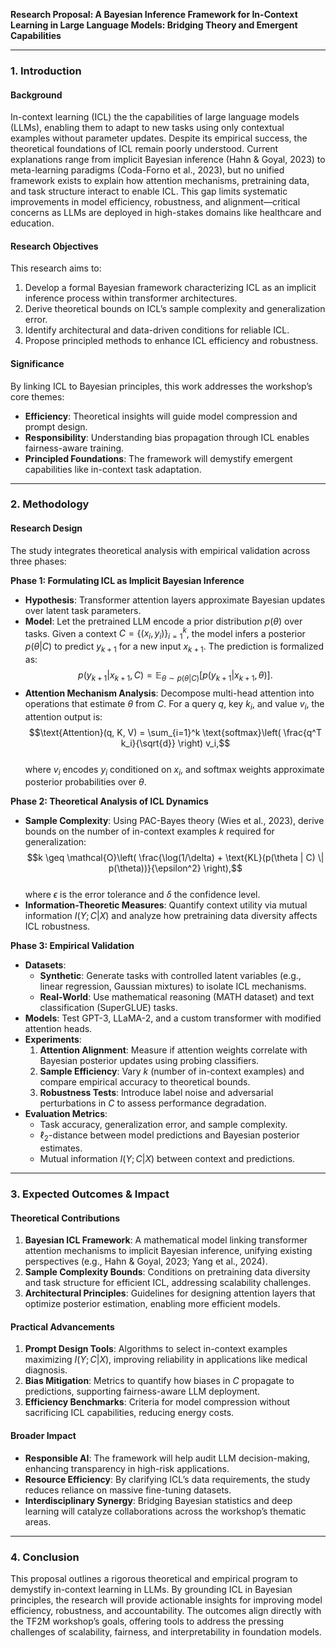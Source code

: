 **Research Proposal: A Bayesian Inference Framework for In-Context Learning in Large Language Models: Bridging Theory and Emergent Capabilities**

---

### 1. **Introduction**

#### **Background**
In-context learning (ICL) the the capabilities of large language models (LLMs), enabling them to adapt to new tasks using only contextual examples without parameter updates. Despite its empirical success, the theoretical foundations of ICL remain poorly understood. Current explanations range from implicit Bayesian inference (Hahn & Goyal, 2023) to meta-learning paradigms (Coda-Forno et al., 2023), but no unified framework exists to explain how attention mechanisms, pretraining data, and task structure interact to enable ICL. This gap limits systematic improvements in model efficiency, robustness, and alignment—critical concerns as LLMs are deployed in high-stakes domains like healthcare and education.

#### **Research Objectives**
This research aims to:  
1. Develop a formal Bayesian framework characterizing ICL as an implicit inference process within transformer architectures.  
2. Derive theoretical bounds on ICL’s sample complexity and generalization error.  
3. Identify architectural and data-driven conditions for reliable ICL.  
4. Propose principled methods to enhance ICL efficiency and robustness.  

#### **Significance**
By linking ICL to Bayesian principles, this work addresses the workshop’s core themes:  
- **Efficiency**: Theoretical insights will guide model compression and prompt design.  
- **Responsibility**: Understanding bias propagation through ICL enables fairness-aware training.  
- **Principled Foundations**: The framework will demystify emergent capabilities like in-context task adaptation.  

---

### 2. **Methodology**

#### **Research Design**
The study integrates theoretical analysis with empirical validation across three phases:

**Phase 1: Formulating ICL as Implicit Bayesian Inference**  
- **Hypothesis**: Transformer attention layers approximate Bayesian updates over latent task parameters.  
- **Model**: Let the pretrained LLM encode a prior distribution $p(\theta)$ over tasks. Given a context $C = \{(x_i, y_i)\}_{i=1}^k$, the model infers a posterior $p(\theta | C)$ to predict $y_{k+1}$ for a new input $x_{k+1}$. The prediction is formalized as:  
  $$p(y_{k+1} | x_{k+1}, C) = \mathbb{E}_{\theta \sim p(\theta | C)} \left[ p(y_{k+1} | x_{k+1}, \theta) \right].$$  
- **Attention Mechanism Analysis**: Decompose multi-head attention into operations that estimate $\theta$ from $C$. For a query $q$, key $k_i$, and value $v_i$, the attention output is:  
  $$\text{Attention}(q, K, V) = \sum_{i=1}^k \text{softmax}\left( \frac{q^T k_i}{\sqrt{d}} \right) v_i,$$  
  where $v_i$ encodes $y_i$ conditioned on $x_i$, and softmax weights approximate posterior probabilities over $\theta$.

**Phase 2: Theoretical Analysis of ICL Dynamics**  
- **Sample Complexity**: Using PAC-Bayes theory (Wies et al., 2023), derive bounds on the number of in-context examples $k$ required for generalization:  
  $$k \geq \mathcal{O}\left( \frac{\log(1/\delta) + \text{KL}(p(\theta | C) \| p(\theta))}{\epsilon^2} \right),$$  
  where $\epsilon$ is the error tolerance and $\delta$ the confidence level.  
- **Information-Theoretic Measures**: Quantify context utility via mutual information $I(Y; C | X)$ and analyze how pretraining data diversity affects ICL robustness.

**Phase 3: Empirical Validation**  
- **Datasets**:  
  - **Synthetic**: Generate tasks with controlled latent variables (e.g., linear regression, Gaussian mixtures) to isolate ICL mechanisms.  
  - **Real-World**: Use mathematical reasoning (MATH dataset) and text classification (SuperGLUE) tasks.  
- **Models**: Test GPT-3, LLaMA-2, and a custom transformer with modified attention heads.  
- **Experiments**:  
  1. **Attention Alignment**: Measure if attention weights correlate with Bayesian posterior updates using probing classifiers.  
  2. **Sample Efficiency**: Vary $k$ (number of in-context examples) and compare empirical accuracy to theoretical bounds.  
  3. **Robustness Tests**: Introduce label noise and adversarial perturbations in $C$ to assess performance degradation.  
- **Evaluation Metrics**:  
  - Task accuracy, generalization error, and sample complexity.  
  - $\ell_2$-distance between model predictions and Bayesian posterior estimates.  
  - Mutual information $I(Y; C | X)$ between context and predictions.  

---

### 3. **Expected Outcomes & Impact**

#### **Theoretical Contributions**  
1. **Bayesian ICL Framework**: A mathematical model linking transformer attention mechanisms to implicit Bayesian inference, unifying existing perspectives (e.g., Hahn & Goyal, 2023; Yang et al., 2024).  
2. **Sample Complexity Bounds**: Conditions on pretraining data diversity and task structure for efficient ICL, addressing scalability challenges.  
3. **Architectural Principles**: Guidelines for designing attention layers that optimize posterior estimation, enabling more efficient models.  

#### **Practical Advancements**  
1. **Prompt Design Tools**: Algorithms to select in-context examples maximizing $I(Y; C | X)$, improving reliability in applications like medical diagnosis.  
2. **Bias Mitigation**: Metrics to quantify how biases in $C$ propagate to predictions, supporting fairness-aware LLM deployment.  
3. **Efficiency Benchmarks**: Criteria for model compression without sacrificing ICL capabilities, reducing energy costs.  

#### **Broader Impact**  
- **Responsible AI**: The framework will help audit LLM decision-making, enhancing transparency in high-risk applications.  
- **Resource Efficiency**: By clarifying ICL’s data requirements, the study reduces reliance on massive fine-tuning datasets.  
- **Interdisciplinary Synergy**: Bridging Bayesian statistics and deep learning will catalyze collaborations across the workshop’s thematic areas.  

---

### 4. **Conclusion**  
This proposal outlines a rigorous theoretical and empirical program to demystify in-context learning in LLMs. By grounding ICL in Bayesian principles, the research will provide actionable insights for improving model efficiency, robustness, and accountability. The outcomes align directly with the TF2M workshop’s goals, offering tools to address the pressing challenges of scalability, fairness, and interpretability in foundation models.